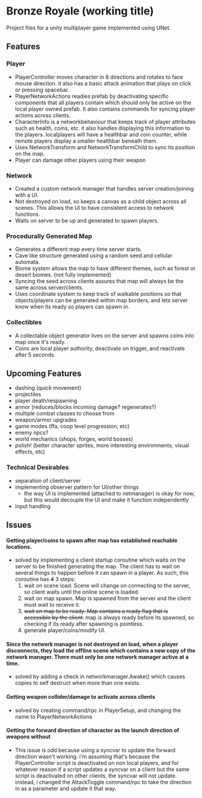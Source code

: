 # Bronze Royale (working title)

Project files for a unity multiplayer game implemented using UNet. 

## Features
### Player
- PlayerController moves character in 8 directions and rotates to face mouse direction. it also has a basic attack animation that plays on click or pressing spacebar.
- PlayerNetworkActions readies prefab by deactivating specific components that all players contain which should only be active on the local player owned prefab. It also contains commands for syncing player actions across clients.
- CharacterInfo is a networkbehaviour that keeps track of player attributes such as health, coins, etc. it also handles displaying this information to the players. localplayers will have a healthbar and coin counter, while remote players display a smaller healthbar beneath them.
- Uses NetworkTransform and NetworkTransformChild to sync its position on the map.
- Player can damage other players using their weapon

### Network
- Created a custom network manager that handles server creation/joining with a UI. 
- Not destroyed on load, so keeps a canvas as a child object across all scenes. This allows the UI to have consistent access to network functions.
- Waits on server to be up and generated to spawn players.

### Procedurally Generated Map
- Generates a different map every time server starts.
- Cave like structure generated using a random seed and cellular automata.
- Biome system allows the map to have different themes, such as forest or desert biomes. (not fully implemented)
- Syncing the seed across clients assures that map will always be the same across server/clients.
- Uses coordinate system to keep track of walkable positions so that objects/players can be generated within map borders, and lets server know when its ready so players can spawn in.

### Collectibles
- A collectable object generator lives on the server and spawns coins into map once it's ready.
- Coins are local player authority, deactivate on trigger, and reactivate after 5 seconds.

## Upcoming Features
- dashing (quick movement)
- projectiles
- player death/respawning
- armor (reduces/blocks incoming damage? regenerates?)
- multiple combat classes to choose from
- weapon/armor upgrades
- game modes (ffa, coop level progression, etc)
- enemy npcs?
- world mechanics (shops, forges, world bosses)
- polish! (better character sprites, more interesting environments, visual effects, etc)

### Technical Desirables
- separation of client/server
- implementing observer pattern for UI/other things
  * the way UI is implemented (attached to netmanager) is okay for now, but this would decouple the UI and make it function independently
- input handling

## Issues
#### Getting player/coins to spawn after map has established reachable locations.
- solved by implementing a client startup coroutine which waits on the server to be finished generating the map. The client has to wait on several things to happen before it can spawn in a player. As such, this coroutine has ~~4~~ 3 steps:
  1. wait on scene load. Scene will change on connecting to the server, so client waits until the online scene is loaded.
  2. wait on map spawn. Map is spawned from the server and the client must wait to receive it.
  3. ~~wait on map to be ready. Map contains a ready flag that is accessible by the client.~~ map is always ready before its spawned, so checking if its ready after spawning is pointless.
  4. generate player/coins/modify UI. 

#### Since the network manager is not destroyed on load, when a player disconnects, they load the offline scene which contains a new copy of the network manager. There must only be one network manager active at a time.
  * solved by adding a check in networkmanager.Awake() which causes copies to self destruct when more than one exists.

#### Getting weapon collider/damage to activate across clients
  * solved by creating command/rpc in PlayerSetup, and changing the name to PlayerNetworkActions

#### Getting the forward direction of character as the launch direction of weapons without 
  * This issue is odd because using a syncvar to update the forward direction wasn't working. i'm assuming that's because the PlayerController script is deactivated on non local players, and for whatever reason if a script updates a syncvar on a client but the same script is deactivated on other clients, the syncvar will not update. instead, i changed the AttackToggle command/rpc to take the direction in as a parameter and update it that way.